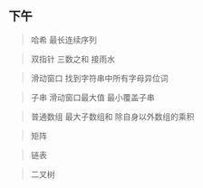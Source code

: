 ## 下午
> 哈希
> 最长连续序列

> 双指针
> 三数之和
> 接雨水

> 滑动窗口
> 找到字符串中所有字母异位词

> 子串
> 滑动窗口最大值
> 最小覆盖子串

> 普通数组
> 最大子数组和
> 除自身以外数组的乘积


> 矩阵

> 链表

> 二叉树